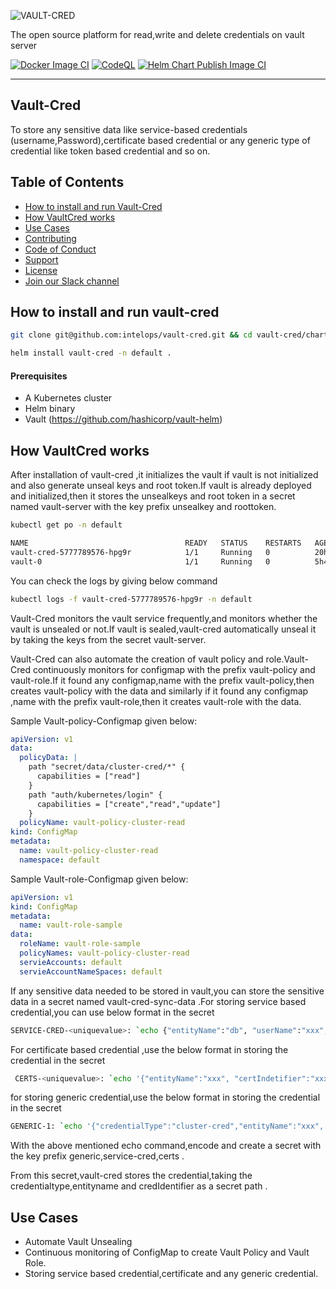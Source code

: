 ![VAULT-CRED](.readme_assets/Vault-Cred.png)   


The open source platform for read,write and delete credentials on vault server

[![Docker Image CI](https://github.com/intelops/vault-cred/actions/workflows/docker-image.yaml/badge.svg)](https://github.com/intelops/vault-cred/actions/workflows/docker-image.yaml)
[![CodeQL](https://github.com/intelops/vault-cred/actions/workflows/github-code-scanning/codeql/badge.svg)](https://github.com/intelops/vault-cred/actions/workflows/github-code-scanning/codeql)
[![Helm Chart Publish Image CI](https://github.com/intelops/vault-cred/actions/workflows/helm_release.yml/badge.svg)](https://github.com/intelops/vault-cred/actions/workflows/helm_release.yml)

<hr>

## Vault-Cred

To store any sensitive data like service-based credentials (username,Password),certificate based credential or any generic type of credential like token based credential and so on.

## Table of Contents
- [How to install and run Vault-Cred](#how-to-install-and-run-Vault-Cred)
- [How VaultCred works](#how-VaultCred-works)
- [Use Cases](#use-cases)
- [Contributing](#contributing)
- [Code of Conduct](#code-of-conduct)
- [Support](#support)
- [License](#license)
- [Join our Slack channel](#join-our-slack-channel)

## How to install and run vault-cred

```bash
git clone git@github.com:intelops/vault-cred.git && cd vault-cred/charts/vault-cred
```

```bash
helm install vault-cred -n default .
```
#### Prerequisites
* A Kubernetes cluster 
* Helm binary
* Vault    (https://github.com/hashicorp/vault-helm) 

## How VaultCred works

After installation of vault-cred ,it initializes the vault if vault is not initialized and also generate unseal keys and root token.If vault is already deployed and initialized,then it stores the unsealkeys and root token in a secret named vault-server with the key prefix unsealkey and roottoken.

```bash     
kubectl get po -n default

NAME                                   READY   STATUS    RESTARTS   AGE
vault-cred-5777789576-hpg9r            1/1     Running   0          20h
vault-0                                1/1     Running   0          5h46m
```
You can check the logs by giving below command

```bash     
kubectl logs -f vault-cred-5777789576-hpg9r -n default
```


Vault-Cred monitors the vault service frequently,and monitors whether the vault is unsealed or not.If vault is sealed,vault-cred automatically unseal it by taking the keys from the secret vault-server.


Vault-Cred can also automate the creation of vault policy and role.Vault-Cred continuously monitors for configmap with the prefix vault-policy and vault-role.If it found any configmap,name with the prefix vault-policy,then creates vault-policy with the data and  similarly if it found any configmap ,name with the prefix vault-role,then it creates vault-role with the data.

Sample Vault-policy-Configmap given below:

```yaml
apiVersion: v1
data:
  policyData: |
    path "secret/data/cluster-cred/*" {
      capabilities = ["read"]
    }
    path "auth/kubernetes/login" {
      capabilities = ["create","read","update"]
    }
  policyName: vault-policy-cluster-read
kind: ConfigMap
metadata:
  name: vault-policy-cluster-read
  namespace: default
```

Sample Vault-role-Configmap given below:

```yaml
apiVersion: v1
kind: ConfigMap
metadata:
  name: vault-role-sample
data:
  roleName: vault-role-sample
  policyNames: vault-policy-cluster-read
  servieAccounts: default
  servieAccountNameSpaces: default
```

If any sensitive data needed to be stored in vault,you can store the sensitive data in a secret named vault-cred-sync-data .For storing service based credential,you can use below format in the secret

```bash
SERVICE-CRED-<uniquevalue>: `echo {"entityName":"db", "userName":"xxx","password":"xxx"} | base64 -w 0`
```

For certificate based credential ,use the below format in storing the credential in the secret
```bash
 CERTS-<uniquevalue>: `echo '{"entityName":"xxx", "certIndetifier":"xxx","caCert":"xxx", "cert": "xxx", "key":"xxx"}' | base64 -w 0`
```

for storing generic credential,use the below format in storing the credential in the secret
```bash
GENERIC-1: `echo '{"credentialType":"cluster-cred","entityName":"xxx", "credIndetifier":"xxx", "credential":{"token":"xxx","id":"1"}}' | base64 -w 0`
```
With the above mentioned echo command,encode and create a secret with the key prefix generic,service-cred,certs .

From this secret,vault-cred stores the credential,taking the credentialtype,entityname and credIdentifier as a secret path .


## Use Cases

* Automate Vault Unsealing
* Continuous monitoring of ConfigMap to create Vault Policy and Vault Role.
* Storing service based credential,certificate and any generic credential.








